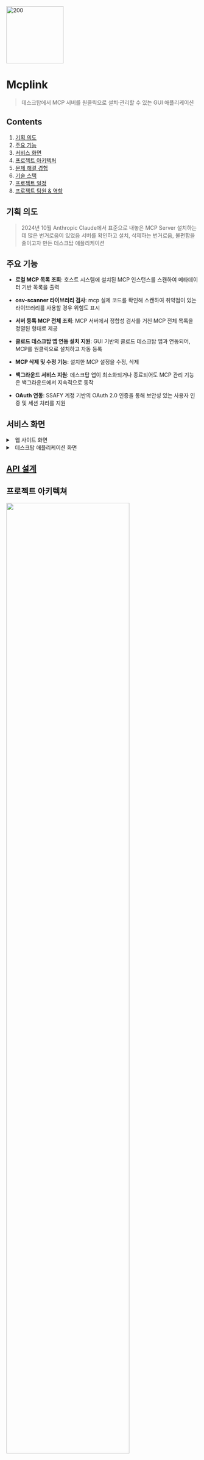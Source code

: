 <img src="images/logo.png" width="150" alt="200"/>

<div>

# Mcplink

> 데스크탑에서 MCP 서버를 원클릭으로 설치·관리할 수 있는 GUI 애플리케이션

## Contents

1. [기획 의도](#기획-의도)
2. [주요 기능](#주요-기능)
3. [서비스 화면](#실제-서비스-화면)
4. [프로젝트 아키텍처](#프로젝트-아키텍쳐)
5. [문제 해결 경험](#트러블-슈팅)
6. [기술 스택](#기술-스택)
7. [프로젝트 일정](#프로젝트-일정)
8. [프로젝트 팀원 & 역할](#프로젝트-팀원-역할)

## 기획 의도

> 2024년 10월 Anthropic Claude에서 표준으로 내놓은 MCP Server 설치하는 데 많은 번거로움이 있었음
> 서버를 확인하고 설치, 삭제하는 번거로움, 불편함을 줄이고자 만든 데스크탑 애플리케이션

## 주요 기능

- **로컬 MCP 목록 조회**: 호스트 시스템에 설치된 MCP 인스턴스를 스캔하여 메타데이터 기반 목록을 출력

- **osv-scanner 라이브러리 검사**: mcp 실제 코드를 확인해 스캔하여 취약점이 있는 라이브러리를 사용할 경우 위험도 표시

- **서버 등록 MCP 전체 조회**: MCP 서버에서 정합성 검사를 거친 MCP 전체 목록을 정렬된 형태로 제공

- **클로드 데스크탑 앱 연동 설치 지원**: GUI 기반의 클로드 데스크탑 앱과 연동되어, MCP를 원클릭으로 설치하고 자동 등록

- **MCP 삭제 및 수정 기능**: 설치한 MCP 설정을 수정, 삭제

- **백그라운드 서비스 지원**: 데스크탑 앱이 최소화되거나 종료되어도 MCP 관리 기능은 백그라운드에서 지속적으로 동작

- **OAuth 연동**: SSAFY 계정 기반의 OAuth 2.0 인증을 통해 보안성 있는 사용자 인증 및 세션 처리를 지원

## 서비스 화면

<details>
  <summary>&nbsp;&nbsp;웹 사이트 화면</summary>

|                **로그인**                 |           **회원 가입 (이메일 인증)**            |
| :---------------------------------------: | :----------------------------------------------: |
|    ![로그인 화면](images/screen/1.png)    |      ![회원 가입 화면](images/screen/2.png)      |
|               **프롤로그**                |                 **캐릭터 선택**                  |
|     ![프롤로그](images/screen/3.png)      |       ![캐릭터 선택](images/screen/4.png)        |
|               **메인 화면**               |                  **마을 화면**                   |
|    ![메인 화면](images/screen/6N.png)     |        ![마을 화면](images/screen/7.png)         |
|            **탄소 배출 퀴즈**             |                  **퀴즈 결과**                   |
|  ![탄소 배출 퀴즈](images/screen/8.png)   | ![퀴즈 결과 및 캐릭터 변화](images/screen/9.png) |
|            **일일 체크리스트**            |          **커스텀 체크리스트 AI 검증**           |
| ![기본 체크리스트](images/screen/11N.png) |   ![커스텀 체크리스트](images/screen/12N.png)    |

</details>
<details>
<summary>&nbsp;&nbsp;데스크탑 애플리케이션 화면</summary>

|                **로그인**                 |           **회원 가입 (이메일 인증)**            |
| :---------------------------------------: | :----------------------------------------------: |
|    ![로그인 화면](images/screen/1.png)    |      ![회원 가입 화면](images/screen/2.png)      |
|               **프롤로그**                |                 **캐릭터 선택**                  |
|     ![프롤로그](images/screen/3.png)      |       ![캐릭터 선택](images/screen/4.png)        |
|               **메인 화면**               |                  **마을 화면**                   |
|    ![메인 화면](images/screen/6N.png)     |        ![마을 화면](images/screen/7.png)         |
|            **탄소 배출 퀴즈**             |                  **퀴즈 결과**                   |
|  ![탄소 배출 퀴즈](images/screen/8.png)   | ![퀴즈 결과 및 캐릭터 변화](images/screen/9.png) |
|            **일일 체크리스트**            |          **커스텀 체크리스트 AI 검증**           |
| ![기본 체크리스트](images/screen/11N.png) |   ![커스텀 체크리스트](images/screen/12N.png)    |
</details>

## [API 설계](https://www.notion.so/1e013cd52d71807b9c9bc8c4ae14e31f?pvs=25)

## 프로젝트 아키텍쳐

<img src="images/SystemArchitecture.png" width="80%"/>

<br />

# 트러블 슈팅

- **MongoDB 설치**: EC2 서버, Docker 활용한 설치 방법

  - [MongoDB](https://www.notion.so/EC2-MongoDB-1e513cd52d7180828330cf40b78fa515?pvs=4)

- **Linux, Vim, Docker**: 실제로 자주 사용한 명령어
  - [서버 명령어](https://www.notion.so/Linux-vim-docker-1eb13cd52d7180a297c8ff4f14a56632?pvs=4)

# 기술 스택

  <div>
    <h3>Desktop application</h3>
    <img src="images/icon/SvelteKit.png" width="120"/>
    <img src="images/icon/Tauri.png" width="120"/>
    <img src="images/icon/Rust.png" width="120"/>
    <img src="images/icon/NodeJS.png" width="120"/>
    
  </div>
  <div>
    <h3>Web Frontend</h3>
    <img src="images/icon/HTMLCSS.png" width="120"/>
    <img src="images/icon/JavaScript.png" width="120"/>
    <img src="images/icon/Tailwind.png" width="120"/><br>
    <img src="images/icon/Bootstrap.png" width="120"/><br>

  </div>

  <div>
    <h3>Web Backend</h3>
    <img src="images/icon/Java.png" width="120"/>
    <img src="images/icon/SpringBoot.png" width="120"/>
    <img src="images/icon/SpringDataJPA.png" width="120"/><br>
    <img src="images/icon/Mysql.png" width="120"/>
    <img src="images/icon/MongoDB.png" width="120"/>
  </div>

  <div>
    <h3>Infra</h3>
    <img src="images/icon/AWSEC2.png" width="120"/>
    <img src="images/icon/Nginx.png" width="120"/>
    <img src="images/icon/Docker.png" width="120"/><br>
    <img src="images/icon/Jenkins.png" width="120"/>
    <img src="images/icon/Actions.png" width="120"/>
    <img src="images/icon/AWSS3.png" width="120"/>
  </div>
<br>

  <div>
    <h3>Others</h3>
    <img src="images/icon/Gemini.png" width="120"/>
    <img src="images/icon/Jira.png" width="120"/><br>
    <img src="images/icon/Github.png" width="120"/>
    <img src="images/icon/GitLab.png" width="120"/>
  </div>
</div>

# 프로젝트 일정

### 기획: 04.14 ~ 04.18 (5일)

### 개발: 04.21 ~ 05.16 (1달)

### 테스트 : 05.02 ~ 05.16 (2주)

### 프로젝트 종료: 2025.05.22

---

# 프로젝트 팀원 역할

## 김동욱

## 김성현

## 김현우

- 인프라, 웹 백엔드, 웹 프론트 서브 담당
- GitHub Actions 기반 정적 페이지 EC2 자동 배포
- GitLab Jenkins 기반 CI/CD 자동 배포
- 구글 오픈소스 osv-scanner 이용한 mcp-server 라이브러리 검사 및 스케줄링
- Oauth2.0 로그인 백엔드 로직 처리
- 웹페이지 게시판 백엔드 CRUD 로직 구현
- 웹페이지 메인 화면 구성

## 방승윤

## 오승원

## 오완진

- Spring Boot와 MongoDB 기반의 백엔드 및 외부 API 연동 담당
- MCP Server 대상 크롤링, 메타데이터 저장과 API 제공을 위한 CRUD 로직 구현
- 한글 검색을 위한 MongoDB Atlas 연동, 인덱스 구성과 쿼리 최적화
- GitHub API를 활용한 MCP Server 레포지토리 크롤링, 필터링 및 메타데이터 수집
- Gemini API를 활용한 README 요약 및 관련 태그 자동 생성
